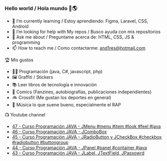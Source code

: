### Hello world / Hola mundo 👋🌎

<!--
**xaca/xaca** is a ✨ _special_ ✨ repository because its `README.md` (this file) appears on your GitHub profile.

Here are some ideas to get you started:
-->

- 🌱 I’m currently learning / Estoy aprendiendo: Figma, Laravel, CSS, Android
- 🤔 I’m looking for help with My repos / Busco ayuda con mis repositorios
- 💬 Ask me about / Preguntame acerca de: HTML, CSS, JS & programming 
- 📫 How to reach me / Como contactarme: and1res@hotmail.com

🏆 Mis gustos
- 👨‍💻 Programación (java, C#, javascript, php)
- 🖼️ Graffiti / Stickers
- 📚 Leer libros de tecnología e innovación
- 💢 Comics (Fanzines, autobiografías, publicaciones independientes)
- 🚲 Crossfit (Me gustan los deportes en general)
- 🎤 Música lo que suene bueno, especialmente el RAP
<!--
📝 Frases
- "I only smile in the dark, I only smile when it's complicated" Raybiez
- "De lo que ves créete la mitad de lo que no ves no te creas nada" Kase O
-->
📺 Youtube channel
<!-- BLOG-POST-LIST:START -->
- [47 - Curso Programación JAVA - JMenu #menu #item #look #feel #java](https://www.youtube.com/watch?v=W885Y6cunjA)
- [46 - Curso Programación JAVA - JComboBox](https://www.youtube.com/watch?v=eqPwH06le3E)
- [45 - Curso Programación JAVA - JRadioButton y JCheckBox #checkbox #radiobutton #buttongroup](https://www.youtube.com/watch?v=pV8_HDWZyY8)
- [44 - Curso Programación JAVA - JPanel #panel #container #java](https://www.youtube.com/watch?v=-p1kjshWXAA)
- [43 - Curso Programación JAVA - JLabel, JTextField, JPassowrd](https://www.youtube.com/watch?v=iLkZh2wNV58)
<!-- BLOG-POST-LIST:END -->
